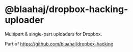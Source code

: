 # @blaahaj/dropbox-hacking-uploader

Multipart & single-part uploaders for Dropbox.

Part of https://github.com/blaahaj/dropbox-hacking
